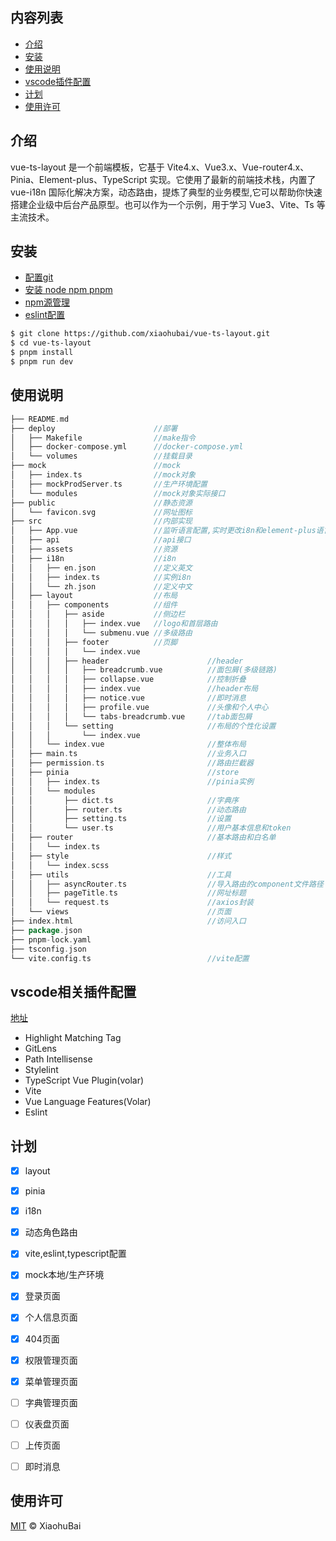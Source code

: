 ## 内容列表
- [介绍](#介绍)
- [安装](#安装)
- [使用说明](#使用说明)
- [vscode插件配置](#vscode插件配置)
- [计划](#计划)
- [使用许可](#使用许可)

## 介绍
vue-ts-layout 是一个前端模板，它基于 Vite4.x、Vue3.x、Vue-router4.x、Pinia、Element-plus、TypeScript 实现。它使用了最新的前端技术栈，内置了 vue-i18n 国际化解决方案，动态路由，提炼了典型的业务模型,它可以帮助你快速搭建企业级中后台产品原型。也可以作为一个示例，用于学习 Vue3、Vite、Ts 等主流技术。

## 安装
- [配置git](https://xiaohubai.github.io/docs/install/#git)
- [安装 node npm pnpm](https://xiaohubai.github.io/docs/install/#node-npm-pnpm)
- [npm源管理](https://xiaohubai.github.io/docs/install/#npm-%E6%BA%90%E7%AE%A1%E7%90%86)
- [eslint配置](https://xiaohubai.github.io/docs/install/#eslint)
```sh
$ git clone https://github.com/xiaohubai/vue-ts-layout.git
$ cd vue-ts-layout
$ pnpm install
$ pnpm run dev
```

## 使用说明
```go
├── README.md
├── deploy                      //部署
│   ├── Makefile                //make指令
│   ├── docker-compose.yml      //docker-compose.yml
│   └── volumes                 //挂载目录
├── mock                        //mock
│   ├── index.ts                //mock对象
│   ├── mockProdServer.ts       //生产环境配置
│   └── modules                 //mock对象实际接口
├── public                      //静态资源
│   └── favicon.svg             //网址图标
├── src                         //内部实现
│   ├── App.vue                 //监听语言配置,实时更改i8n和element-plus语言
│   ├── api                     //api接口
│   ├── assets                  //资源
│   ├── i18n                    //i8n
│   │   ├── en.json             //定义英文
│   │   ├── index.ts            //实例i8n
│   │   └── zh.json             //定义中文
│   ├── layout                  //布局
│   │   ├── components          //组件
│   │   │   ├── aside           //侧边栏
│   │   │   │   ├── index.vue   //logo和首层路由
│   │   │   │   └── submenu.vue //多级路由
│   │   │   ├── footer          //页脚
│   │   │   │   └── index.vue
│   │   │   ├── header                      //header
│   │   │   │   ├── breadcrumb.vue          //面包屑(多级链路)
│   │   │   │   ├── collapse.vue            //控制折叠
│   │   │   │   ├── index.vue               //header布局
│   │   │   │   ├── notice.vue              //即时消息
│   │   │   │   ├── profile.vue             //头像和个人中心
│   │   │   │   └── tabs-breadcrumb.vue     //tab面包屑
│   │   │   └── setting                     //布局的个性化设置
│   │   │       └── index.vue
│   │   └── index.vue                       //整体布局
│   ├── main.ts                             //业务入口
│   ├── permission.ts                       //路由拦截器
│   ├── pinia                               //store
│   │   ├── index.ts                        //pinia实例
│   │   └── modules
│   │       ├── dict.ts                     //字典序
│   │       ├── router.ts                   //动态路由
│   │       ├── setting.ts                  //设置
│   │       └── user.ts                     //用户基本信息和token
│   ├── router                              //基本路由和白名单
│   │   └── index.ts
│   ├── style                               //样式
│   │   └── index.scss
│   ├── utils                               //工具
│   │   ├── asyncRouter.ts                  //导入路由的component文件路径
│   │   ├── pageTitle.ts                    //网址标题
│   │   └── request.ts                      //axios封装
│   └── views                               //页面
├── index.html                              //访问入口
├── package.json
├── pnpm-lock.yaml
├── tsconfig.json
└── vite.config.ts                          //vite配置
```
## vscode相关插件配置
[地址](https://xiaohubai.github.io/docs/install/#vscode%E9%85%8D%E7%BD%AE)
- Highlight Matching Tag
- GitLens
- Path Intellisense
- Stylelint
- TypeScript Vue Plugin(volar)
- Vite
- Vue Language Features(Volar)
- Eslint
## 计划
- [x] layout
- [x] pinia
- [x] i18n
- [x] 动态角色路由
- [x] vite,eslint,typescript配置
- [x] mock本地/生产环境
- [x] 登录页面
- [x] 个人信息页面
- [x] 404页面
- [x] 权限管理页面
- [x] 菜单管理页面
- [ ] 字典管理页面
- [ ] 仪表盘页面
- [ ] 上传页面
- [ ] 即时消息


## 使用许可
[MIT](LICENSE) © XiaohuBai



